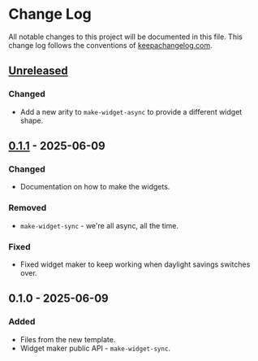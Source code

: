 # Change Log
All notable changes to this project will be documented in this file. This change log follows the conventions of [keepachangelog.com](http://keepachangelog.com/).

## [Unreleased]
### Changed
- Add a new arity to `make-widget-async` to provide a different widget shape.

## [0.1.1] - 2025-06-09
### Changed
- Documentation on how to make the widgets.

### Removed
- `make-widget-sync` - we're all async, all the time.

### Fixed
- Fixed widget maker to keep working when daylight savings switches over.

## 0.1.0 - 2025-06-09
### Added
- Files from the new template.
- Widget maker public API - `make-widget-sync`.

[Unreleased]: https://sourcehost.site/your-name/dango-stack/compare/0.1.1...HEAD
[0.1.1]: https://sourcehost.site/your-name/dango-stack/compare/0.1.0...0.1.1
